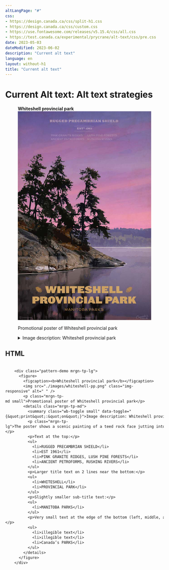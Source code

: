 ```yaml
---
altLangPage: "#"
css:
- https://design.canada.ca/css/split-h1.css
- https://design.canada.ca/css/custom.css
- https://use.fontawesome.com/releases/v5.15.4/css/all.css
- https://test.canada.ca/experimental/prycrane/alt-text/css/pre.css
date: 2023-05-03
dateModified: 2023-06-02
description: "Current alt text"
language: en
layout: without-h1
title: "Current alt text"
---
```

<h1 property="name" id="wb-cont" dir="ltr"><span class="stacked"><span>Current Alt text</span>: <span>Alt text strategies</span></span></h1>
<div class="row">
  <div class="col-md-6">
    <div class="pattern-demo mrgn-tp-lg">
      <figure>
        <figcaption><b>Whiteshell provincial park</b></figcaption>
        <img src="./images/whiteshell-pp.png" class="img-responsive" alt=" " />
        <p class="mrgn-tp-md small">Promotional poster of Whiteshell provincial park</p>
        <details class="mrgn-tp-md">
          <summary class="wb-toggle small" data-toggle="{&quot;print&quot;:&quot;on&quot;}">Image description: Whiteshell provincial park</summary>
          <p class="mrgn-tp-lg">The poster shows a scenic painting of a teed rock face jutting into a lake.</p>
          <p>Text at the top:</p>
          <ul>
            <li>RUGGED PRECAMBRIAN SHIELD</li>
            <li>EST 1961</li>
            <li>PINK GRANITE RIDGES, LUSH PINE FORESTS</li>
            <li>ANCIENT PETROFORMS, RUSHING RIVERS</li>
          </ul>
          <p>Larger title text on 2 lines near the bottom:</p>
          <ul>
            <li>WHITESHELL</li>
            <li>PROVINCIAL PARK</li>
          </ul>
          <p>Slightly smaller sub-title text:</p>
          <ul>
            <li>MANITOBA PARKS</li>
          </ul>
          <p>Very small text at the edge of the bottom (left, middle, and right)::</p>
          <ul>
            <li>illegible text</li>
            <li>illegible text</li>
            <li>Canada’s PARKS</li>
          </ul>
        </details>
      </figure>
    </div>
  </div>
</div>
<div class="row">
  <div class="col-md-8">
    <h2 class="h3">HTML</h2>
    <pre><code>
&nbsp;&nbsp;&nbsp;&nbsp;&lt;div&nbsp;class=&quot;pattern&#45;demo&nbsp;mrgn&#45;tp&#45;lg&quot;&gt;
&nbsp;&nbsp;&nbsp;&nbsp;&nbsp;&nbsp;&lt;figure&gt;
&nbsp;&nbsp;&nbsp;&nbsp;&nbsp;&nbsp;&nbsp;&nbsp;&lt;figcaption&gt;&lt;b&gt;Whiteshell&nbsp;provincial&nbsp;park&lt;/b&gt;&lt;/figcaption&gt;
&nbsp;&nbsp;&nbsp;&nbsp;&nbsp;&nbsp;&nbsp;&nbsp;&lt;img&nbsp;src=&quot;./images/whiteshell&#45;pp.png&quot;&nbsp;class=&quot;img&#45;responsive&quot;&nbsp;alt=&quot;&nbsp;&quot;&nbsp;/&gt;
&nbsp;&nbsp;&nbsp;&nbsp;&nbsp;&nbsp;&nbsp;&nbsp;&lt;p&nbsp;class=&quot;mrgn&#45;tp&#45;md&nbsp;small&quot;&gt;Promotional&nbsp;poster&nbsp;of&nbsp;Whiteshell&nbsp;provincial&nbsp;park&lt;/p&gt;
&nbsp;&nbsp;&nbsp;&nbsp;&nbsp;&nbsp;&nbsp;&nbsp;&lt;details&nbsp;class=&quot;mrgn&#45;tp&#45;md&quot;&gt;
&nbsp;&nbsp;&nbsp;&nbsp;&nbsp;&nbsp;&nbsp;&nbsp;&nbsp;&nbsp;&lt;summary&nbsp;class=&quot;wb&#45;toggle&nbsp;small&quot;&nbsp;data&#45;toggle=&quot;{&amp;quot;print&amp;quot;:&amp;quot;on&amp;quot;}&quot;&gt;Image&nbsp;description:&nbsp;Whiteshell&nbsp;provincial&nbsp;park&lt;/summary&gt;
&nbsp;&nbsp;&nbsp;&nbsp;&nbsp;&nbsp;&nbsp;&nbsp;&nbsp;&nbsp;&lt;p&nbsp;class=&quot;mrgn&#45;tp&#45;lg&quot;&gt;The&nbsp;poster&nbsp;shows&nbsp;a&nbsp;scenic&nbsp;painting&nbsp;of&nbsp;a&nbsp;teed&nbsp;rock&nbsp;face&nbsp;jutting&nbsp;into&nbsp;a&nbsp;lake.&lt;/p&gt;
&nbsp;&nbsp;&nbsp;&nbsp;&nbsp;&nbsp;&nbsp;&nbsp;&nbsp;&nbsp;&lt;p&gt;Text&nbsp;at&nbsp;the&nbsp;top:&lt;/p&gt;
&nbsp;&nbsp;&nbsp;&nbsp;&nbsp;&nbsp;&nbsp;&nbsp;&nbsp;&nbsp;&lt;ul&gt;
&nbsp;&nbsp;&nbsp;&nbsp;&nbsp;&nbsp;&nbsp;&nbsp;&nbsp;&nbsp;&nbsp;&nbsp;&lt;li&gt;RUGGED&nbsp;PRECAMBRIAN&nbsp;SHIELD&lt;/li&gt;
&nbsp;&nbsp;&nbsp;&nbsp;&nbsp;&nbsp;&nbsp;&nbsp;&nbsp;&nbsp;&nbsp;&nbsp;&lt;li&gt;EST&nbsp;1961&lt;/li&gt;
&nbsp;&nbsp;&nbsp;&nbsp;&nbsp;&nbsp;&nbsp;&nbsp;&nbsp;&nbsp;&nbsp;&nbsp;&lt;li&gt;PINK&nbsp;GRANITE&nbsp;RIDGES,&nbsp;LUSH&nbsp;PINE&nbsp;FORESTS&lt;/li&gt;
&nbsp;&nbsp;&nbsp;&nbsp;&nbsp;&nbsp;&nbsp;&nbsp;&nbsp;&nbsp;&nbsp;&nbsp;&lt;li&gt;ANCIENT&nbsp;PETROFORMS,&nbsp;RUSHING&nbsp;RIVERS&lt;/li&gt;
&nbsp;&nbsp;&nbsp;&nbsp;&nbsp;&nbsp;&nbsp;&nbsp;&nbsp;&nbsp;&lt;/ul&gt;
&nbsp;&nbsp;&nbsp;&nbsp;&nbsp;&nbsp;&nbsp;&nbsp;&nbsp;&nbsp;&lt;p&gt;Larger&nbsp;title&nbsp;text&nbsp;on&nbsp;2&nbsp;lines&nbsp;near&nbsp;the&nbsp;bottom:&lt;/p&gt;
&nbsp;&nbsp;&nbsp;&nbsp;&nbsp;&nbsp;&nbsp;&nbsp;&nbsp;&nbsp;&lt;ul&gt;
&nbsp;&nbsp;&nbsp;&nbsp;&nbsp;&nbsp;&nbsp;&nbsp;&nbsp;&nbsp;&nbsp;&nbsp;&lt;li&gt;WHITESHELL&lt;/li&gt;
&nbsp;&nbsp;&nbsp;&nbsp;&nbsp;&nbsp;&nbsp;&nbsp;&nbsp;&nbsp;&nbsp;&nbsp;&lt;li&gt;PROVINCIAL&nbsp;PARK&lt;/li&gt;
&nbsp;&nbsp;&nbsp;&nbsp;&nbsp;&nbsp;&nbsp;&nbsp;&nbsp;&nbsp;&lt;/ul&gt;
&nbsp;&nbsp;&nbsp;&nbsp;&nbsp;&nbsp;&nbsp;&nbsp;&nbsp;&nbsp;&lt;p&gt;Slightly&nbsp;smaller&nbsp;sub&#45;title&nbsp;text:&lt;/p&gt;
&nbsp;&nbsp;&nbsp;&nbsp;&nbsp;&nbsp;&nbsp;&nbsp;&nbsp;&nbsp;&lt;ul&gt;
&nbsp;&nbsp;&nbsp;&nbsp;&nbsp;&nbsp;&nbsp;&nbsp;&nbsp;&nbsp;&nbsp;&nbsp;&lt;li&gt;MANITOBA&nbsp;PARKS&lt;/li&gt;
&nbsp;&nbsp;&nbsp;&nbsp;&nbsp;&nbsp;&nbsp;&nbsp;&nbsp;&nbsp;&lt;/ul&gt;
&nbsp;&nbsp;&nbsp;&nbsp;&nbsp;&nbsp;&nbsp;&nbsp;&nbsp;&nbsp;&lt;p&gt;Very&nbsp;small&nbsp;text&nbsp;at&nbsp;the&nbsp;edge&nbsp;of&nbsp;the&nbsp;bottom&nbsp;(left,&nbsp;middle,&nbsp;and&nbsp;right)::&lt;/p&gt;
&nbsp;&nbsp;&nbsp;&nbsp;&nbsp;&nbsp;&nbsp;&nbsp;&nbsp;&nbsp;&lt;ul&gt;
&nbsp;&nbsp;&nbsp;&nbsp;&nbsp;&nbsp;&nbsp;&nbsp;&nbsp;&nbsp;&nbsp;&nbsp;&lt;li&gt;illegible&nbsp;text&lt;/li&gt;
&nbsp;&nbsp;&nbsp;&nbsp;&nbsp;&nbsp;&nbsp;&nbsp;&nbsp;&nbsp;&nbsp;&nbsp;&lt;li&gt;illegible&nbsp;text&lt;/li&gt;
&nbsp;&nbsp;&nbsp;&nbsp;&nbsp;&nbsp;&nbsp;&nbsp;&nbsp;&nbsp;&nbsp;&nbsp;&lt;li&gt;Canada’s&nbsp;PARKS&lt;/li&gt;
&nbsp;&nbsp;&nbsp;&nbsp;&nbsp;&nbsp;&nbsp;&nbsp;&nbsp;&nbsp;&lt;/ul&gt;
&nbsp;&nbsp;&nbsp;&nbsp;&nbsp;&nbsp;&nbsp;&nbsp;&lt;/details&gt;
&nbsp;&nbsp;&nbsp;&nbsp;&nbsp;&nbsp;&lt;/figure&gt;
&nbsp;&nbsp;&nbsp;&nbsp;&lt;/div&gt;
	
</code></pre>
  </div>
</div>
